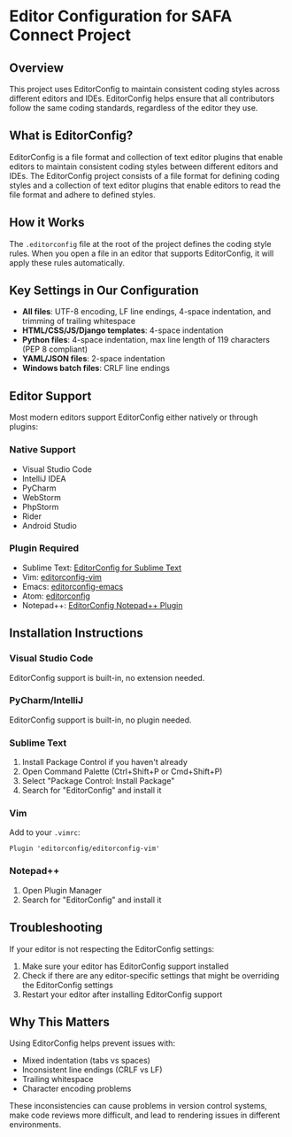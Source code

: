# Editor Configuration for SAFA Connect Project

## Overview

This project uses EditorConfig to maintain consistent coding styles across different editors and IDEs. EditorConfig helps ensure that all contributors follow the same coding standards, regardless of the editor they use.

## What is EditorConfig?

EditorConfig is a file format and collection of text editor plugins that enable editors to maintain consistent coding styles between different editors and IDEs. The EditorConfig project consists of a file format for defining coding styles and a collection of text editor plugins that enable editors to read the file format and adhere to defined styles.

## How it Works

The `.editorconfig` file at the root of the project defines the coding style rules. When you open a file in an editor that supports EditorConfig, it will apply these rules automatically.

## Key Settings in Our Configuration

- **All files**: UTF-8 encoding, LF line endings, 4-space indentation, and trimming of trailing whitespace
- **HTML/CSS/JS/Django templates**: 4-space indentation
- **Python files**: 4-space indentation, max line length of 119 characters (PEP 8 compliant)
- **YAML/JSON files**: 2-space indentation
- **Windows batch files**: CRLF line endings

## Editor Support

Most modern editors support EditorConfig either natively or through plugins:

### Native Support
- Visual Studio Code
- IntelliJ IDEA
- PyCharm
- WebStorm
- PhpStorm
- Rider
- Android Studio

### Plugin Required
- Sublime Text: [EditorConfig for Sublime Text](https://github.com/sindresorhus/editorconfig-sublime)
- Vim: [editorconfig-vim](https://github.com/editorconfig/editorconfig-vim)
- Emacs: [editorconfig-emacs](https://github.com/editorconfig/editorconfig-emacs)
- Atom: [editorconfig](https://github.com/sindresorhus/atom-editorconfig)
- Notepad++: [EditorConfig Notepad++ Plugin](https://github.com/editorconfig/editorconfig-notepad-plus-plus)

## Installation Instructions

### Visual Studio Code
EditorConfig support is built-in, no extension needed.

### PyCharm/IntelliJ
EditorConfig support is built-in, no plugin needed.

### Sublime Text
1. Install Package Control if you haven't already
2. Open Command Palette (Ctrl+Shift+P or Cmd+Shift+P)
3. Select "Package Control: Install Package"
4. Search for "EditorConfig" and install it

### Vim
Add to your `.vimrc`:
```
Plugin 'editorconfig/editorconfig-vim'
```

### Notepad++
1. Open Plugin Manager
2. Search for "EditorConfig" and install it

## Troubleshooting

If your editor is not respecting the EditorConfig settings:

1. Make sure your editor has EditorConfig support installed
2. Check if there are any editor-specific settings that might be overriding the EditorConfig settings
3. Restart your editor after installing EditorConfig support

## Why This Matters

Using EditorConfig helps prevent issues with:
- Mixed indentation (tabs vs spaces)
- Inconsistent line endings (CRLF vs LF)
- Trailing whitespace
- Character encoding problems

These inconsistencies can cause problems in version control systems, make code reviews more difficult, and lead to rendering issues in different environments.
